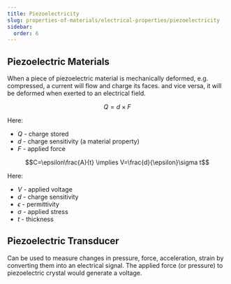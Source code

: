 ```yaml
---
title: Piezoelectricity
slug: properties-of-materials/electrical-properties/piezoelectricity
sidebar:
  order: 6
---
```


## Piezoelectric Materials

When a piece of piezoelectric material is mechanically deformed, e.g.
compressed, a current will flow and charge its faces. and vice versa, it will be
deformed when exerted to an electrical field.

```math
Q=d\times F
```

Here:

- $Q$ - charge stored
- $d$ - charge sensitivity (a material property)
- $F$ - applied force

```math
C=\epsilon\frac{A}{t} \implies V=\frac{d}{\epsilon}\sigma t
```

Here:

- $V$ - applied voltage
- $d$ - charge sensitivity
- $\epsilon$ - permittivity
- $\sigma$ - applied stress
- $t$ - thickness

## Piezoelectric Transducer

Can be used to measure changes in pressure, force, acceleration, strain by
converting them into an electrical signal. The applied force (or pressure) to
piezoelectric crystal would generate a voltage.
